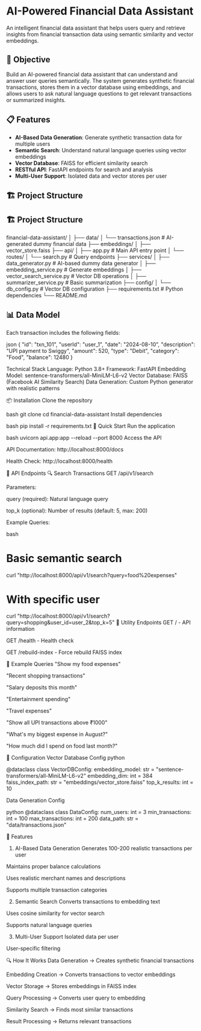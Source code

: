 # AI-Powered Financial Data Assistant

An intelligent financial data assistant that helps users query and retrieve insights from financial transaction data using semantic similarity and vector embeddings.

## 🎯 Objective

Build an AI-powered financial data assistant that can understand and answer user queries semantically. The system generates synthetic financial transactions, stores them in a vector database using embeddings, and allows users to ask natural language questions to get relevant transactions or summarized insights.

## 📋 Features

- **AI-Based Data Generation**: Generate synthetic transaction data for multiple users
- **Semantic Search**: Understand natural language queries using vector embeddings
- **Vector Database**: FAISS for efficient similarity search
- **RESTful API**: FastAPI endpoints for search and analysis
- **Multi-User Support**: Isolated data and vector stores per user

## 🏗️ Project Structure


## 🏗️ Project Structure

financial-data-assistant/
│
├── data/
│ └── transactions.json # AI-generated dummy financial data
├── embeddings/
│ ├── vector_store.faiss
├── api/
│ ├── app.py # Main API entry point
│ └── routes/
│ └── search.py # Query endpoints
├── services/
│ ├── data_generator.py # AI-based dummy data generator
│ ├── embedding_service.py # Generate embeddings
│ ├── vector_search_service.py # Vector DB operations
│ ├── summarizer_service.py # Basic summarization
├── config/
│ └── db_config.py # Vector DB configuration
├── requirements.txt # Python dependencies
└── README.md


## 📊 Data Model

Each transaction includes the following fields:

json
{
  "id": "txn_101",
  "userId": "user_1",
  "date": "2024-08-10",
  "description": "UPI payment to Swiggy",
  "amount": 520,
  "type": "Debit",
  "category": "Food",
  "balance": 12480
}

Technical Stack
Language: Python 3.8+
Framework: FastAPI
Embedding Model: sentence-transformers/all-MiniLM-L6-v2
Vector Database: FAISS (Facebook AI Similarity Search)
Data Generation: Custom Python generator with realistic patterns

📦 Installation
Clone the repository

bash
git clone <repository-url>
cd financial-data-assistant
Install dependencies

bash
pip install -r requirements.txt
🚀 Quick Start
Run the application

bash
uvicorn api.app:app --reload --port 8000
Access the API

API Documentation: http://localhost:8000/docs

Health Check: http://localhost:8000/health

📝 API Endpoints
🔍 Search Transactions
GET /api/v1/search

Parameters:

query (required): Natural language query

top_k (optional): Number of results (default: 5, max: 200)

Example Queries:

bash
# Basic semantic search
curl "http://localhost:8000/api/v1/search?query=food%20expenses"

# With specific user
curl "http://localhost:8000/api/v1/search?query=shopping&user_id=user_2&top_k=5"
🔧 Utility Endpoints
GET / - API information

GET /health - Health check

GET /rebuild-index - Force rebuild FAISS index

💬 Example Queries
"Show my food expenses"

"Recent shopping transactions"

"Salary deposits this month"

"Entertainment spending"

"Travel expenses"

"Show all UPI transactions above ₹1000"

"What's my biggest expense in August?"

"How much did I spend on food last month?"

🔧 Configuration
Vector Database Config
python

@dataclass
class VectorDBConfig:
    embedding_model: str = "sentence-transformers/all-MiniLM-L6-v2"
    embedding_dim: int = 384
    faiss_index_path: str = "embeddings/vector_store.faiss"
    top_k_results: int = 10

Data Generation Config

python
@dataclass
class DataConfig:
    num_users: int = 3
    min_transactions: int = 100
    max_transactions: int = 200
    data_path: str = "data/transactions.json"

🎨 Features

1. AI-Based Data Generation
Generates 100-200 realistic transactions per user

Maintains proper balance calculations

Uses realistic merchant names and descriptions

Supports multiple transaction categories

2. Semantic Search
Converts transactions to embedding text

Uses cosine similarity for vector search

Supports natural language queries

3. Multi-User Support
Isolated data per user

User-specific filtering

🔍 How It Works
Data Generation → Creates synthetic financial transactions

Embedding Creation → Converts transactions to vector embeddings

Vector Storage → Stores embeddings in FAISS index

Query Processing → Converts user query to embedding

Similarity Search → Finds most similar transactions

Result Processing → Returns relevant transactions


